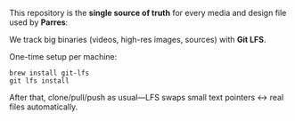 This repository is the **single source of truth** for every media and design file used by **Parres**:

We track big binaries (videos, high-res images, sources) with **Git LFS**.  
 
One-time setup per machine:
```
brew install git-lfs
git lfs install
```
After that, clone/pull/push as usual—LFS swaps small text pointers ↔ real files automatically.